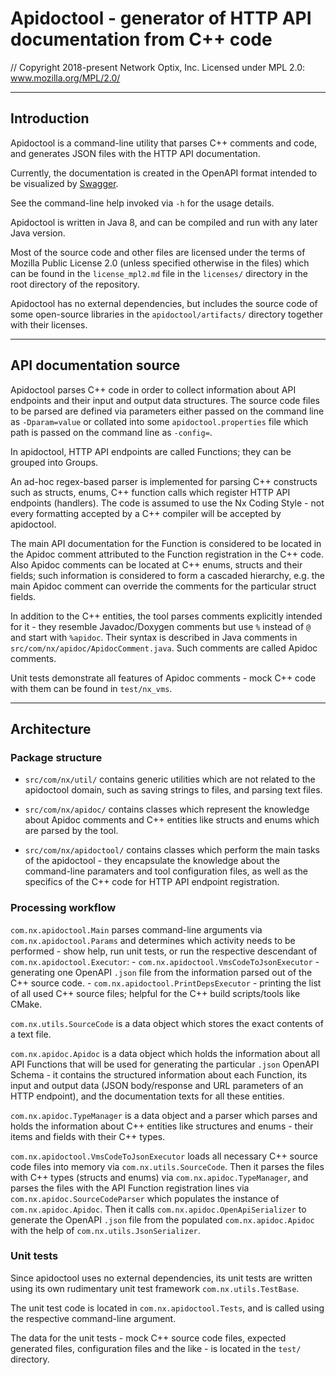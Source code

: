 # Apidoctool - generator of HTTP API documentation from C++ code

// Copyright 2018-present Network Optix, Inc. Licensed under MPL 2.0: www.mozilla.org/MPL/2.0/

---------------------------------------------------------------------------------------------------
## Introduction

Apidoctool is a command-line utility that parses C++ comments and code, and generates JSON files
with the HTTP API documentation.

Currently, the documentation is created in the OpenAPI format intended to be visualized by
[Swagger](https://swagger.io/).

See the command-line help invoked via `-h` for the usage details.

Apidoctool is written in Java 8, and can be compiled and run with any later Java version.

Most of the source code and other files are licensed under the terms of Mozilla Public License 2.0
(unless specified otherwise in the files) which can be found in the `license_mpl2.md` file in the
`licenses/` directory in the root directory of the repository.

Apidoctool has no external dependencies, but includes the source code of some open-source libraries
in the `apidoctool/artifacts/` directory together with their licenses.

---------------------------------------------------------------------------------------------------
## API documentation source

Apidoctool parses C++ code in order to collect information about API endpoints and their input and
output data structures. The source code files to be parsed are defined via parameters either passed
on the command line as `-Dparam=value` or collated into some `apidoctool.properties` file which
path is passed on the command line as `-config=`.

In apidoctool, HTTP API endpoints are called Functions; they can be grouped into Groups.

An ad-hoc regex-based parser is implemented for parsing C++ constructs such as structs, enums, C++
function calls which register HTTP API endpoints (handlers). The code is assumed to use the Nx
Coding Style - not every formatting accepted by a C++ compiler will be accepted by apidoctool.

The main API documentation for the Function is considered to be located in the Apidoc comment
attributed to the Function registration in the C++ code. Also Apidoc comments can be located at
C++ enums, structs and their fields; such information is considered to form a cascaded hierarchy,
e.g. the main Apidoc comment can override the comments for the particular struct fields.

In addition to the C++ entities, the tool parses comments explicitly intended for it - they
resemble Javadoc/Doxygen comments but use `%` instead of `@` and start with `%apidoc`. Their syntax
is described in Java comments in `src/com/nx/apidoc/ApidocComment.java`. Such comments are called
Apidoc comments.

Unit tests demonstrate all features of Apidoc comments - mock C++ code with them can be found in
`test/nx_vms`.

---------------------------------------------------------------------------------------------------
## Architecture

### Package structure

- `src/com/nx/util/` contains generic utilities which are not related to the apidoctool domain,
    such as saving strings to files, and parsing text files.

- `src/com/nx/apidoc/` contains classes which represent the knowledge about Apidoc comments and C++
    entities like structs and enums which are parsed by the tool.

- `src/com/nx/apidoctool/` contains classes which perform the main tasks of the apidoctool - they
    encapsulate the knowledge about the command-line paramaters and tool configuration files, as
    well as the specifics of the C++ code for HTTP API endpoint registration.

### Processing workflow

`com.nx.apidoctool.Main` parses command-line arguments via `com.nx.apidoctool.Params` and
determines which activity needs to be performed - show help, run unit tests, or run the respective
descendant of `com.nx.apidoctool.Executor`:
    - `com.nx.apidoctool.VmsCodeToJsonExecutor` - generating one OpenAPI `.json` file from the
        information parsed out of the C++ source code.
    - `com.nx.apidoctool.PrintDepsExecutor` - printing the list of all used C++ source files;
        helpful for the C++ build scripts/tools like CMake.

`com.nx.utils.SourceCode` is a data object which stores the exact contents of a text file.

`com.nx.apidoc.Apidoc` is a data object which holds the information about all API Functions that
will be used for generating the particular `.json` OpenAPI Schema - it contains the structured
information about each Function, its input and output data (JSON body/response and URL parameters
of an HTTP endpoint), and the documentation texts for all these entities.

`com.nx.apidoc.TypeManager` is a data object and a parser which parses and holds the information
about C++ entities like structures and enums - their items and fields with their C++ types.

`com.nx.apidoctool.VmsCodeToJsonExecutor` loads all necessary C++ source code files into memory
via `com.nx.utils.SourceCode`. Then it parses the files with C++ types (structs and enums) via
`com.nx.apidoc.TypeManager`, and parses the files with the API Function registration lines via
`com.nx.apidoc.SourceCodeParser` which populates the instance of `com.nx.apidoc.Apidoc`. Then it
calls `com.nx.apidoc.OpenApiSerializer` to generate the OpenAPI `.json` file from the populated
`com.nx.apidoc.Apidoc` with the help of `com.nx.utils.JsonSerializer`.

### Unit tests

Since apidoctool uses no external dependencies, its unit tests are written using its own
rudimentary unit test framework `com.nx.utils.TestBase`.

The unit test code is located in `com.nx.apidoctool.Tests`, and is called using the respective
command-line argument.

The data for the unit tests - mock C++ source code files, expected generated files, configuration
files and the like - is located in the `test/` directory.
